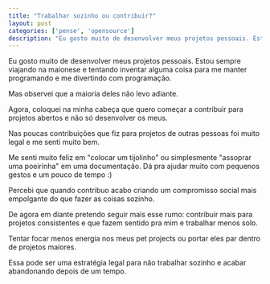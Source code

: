```yaml
---
title: "Trabalhar sozinho ou contribuir?"
layout: post
categories: ['pense', 'opensource']
description: "Eu gosto muito de desenvolver meus projetos pessoais. Estou sempre viajando na maionese e tentando inventar alguma coisa para me manter programando e me dive..."
---
```

Eu gosto muito de desenvolver meus projetos pessoais. Estou sempre viajando na maionese e tentando inventar alguma coisa para me manter programando e me divertindo com programação.

Mas observei que a maioria deles não levo adiante.

Agora, coloquei na minha cabeça que quero começar a contribuir para projetos abertos e não só desenvolver os meus.

Nas poucas contribuições que fiz para projetos de outras pessoas foi muito legal e me senti muito bem.

Me senti muito feliz em "colocar um tijolinho" ou simplesmente "assoprar uma
poeirinha" em uma documentação. Dá pra ajudar muito com pequenos gestos e um pouco de tempo :)

Percebi que quando contribuo acabo criando um compromisso social mais empolgante do que fazer as coisas sozinho.

De agora em diante pretendo seguir mais esse rumo: contribuir mais para
projetos consistentes e que fazem sentido pra mim e trabalhar menos solo.

Tentar focar menos energia nos meus pet projects ou portar eles par dentro de projetos maiores.

Essa pode ser uma estratégia legal para não trabalhar sozinho e acabar abandonando depois de um tempo.